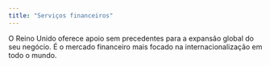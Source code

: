 ```yaml
---
title: "Serviços financeiros"
---
```

O Reino Unido oferece apoio sem precedentes para a expansão global do seu negócio. É o mercado financeiro mais focado na internacionalização em todo o mundo.